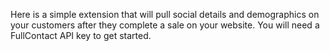 Here is a simple extension that will pull social details and demographics on your customers after they complete a sale on your website. You will need a FullContact API key to get started.
